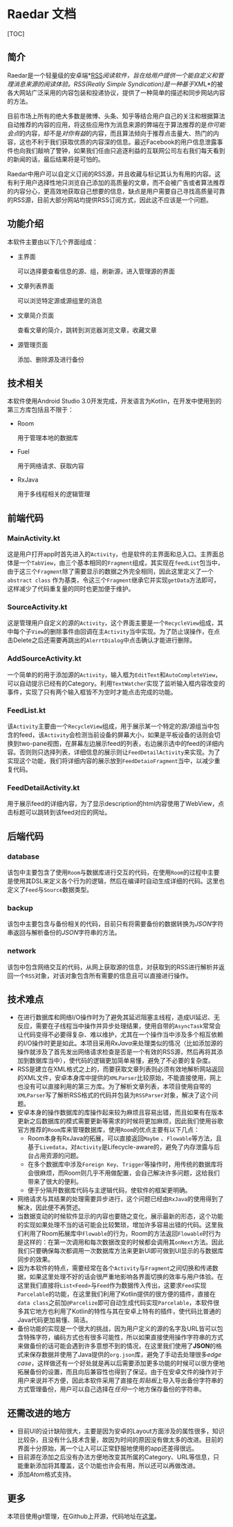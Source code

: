 # Raedar 文档

[TOC]

## 简介

Raedar是一个轻量级的安卓端*[RSS](https://baike.baidu.com/item/rss/24470?fr=aladdin)*阅读软件，旨在给用户提供一个能自定义和管理消息来源的阅读体验。*RSS*(Really Simple Syndication)是一种基于*XML*的被各大网站广泛采用的内容包装和投递协议，提供了一种简单的描述和同步网站内容的方法。

目前市场上所有的绝大多数是微博、头条、知乎等结合用户自己的关注和根据算法自动推荐的内容的应用，将这些应用作为消息来源的弊端在于算法推荐的是*你可能会点*的内容，却不是*对你有益*的内容，而且算法倾向于推荐点击量大、热门的内容，这也不利于我们获取优质的内容深的信息。最近Facebook的用户信息泄露事件也向我们敲响了警钟，如果我们任由只追逐利益的互联网公司左右我们每天看到的新闻的话，最后结果将是可怕的。

Raedar中用户可以自定义订阅的RSS源，并且收藏与标记其认为有用的内容。这有利于用户选择性地只浏览自己添加的高质量的文章，而不会被广告或者算法推荐的内容分心，更高效地获取自己想要的信息，缺点是用户需要自己寻找高质量可靠的RSS源，目前大部分网站均提供RSS订阅方式，因此这不应该是一个问题。

## 功能介绍

本软件主要由以下几个界面组成：

- 主界面

  可以选择要查看信息的源、组，刷新源，进入管理源的界面

- 文章列表界面

  可以浏览特定源或源组里的消息

- 文章简介页面

  查看文章的简介，跳转到浏览器浏览文章，收藏文章

- 源管理页面

  添加、删除源及进行备份

## 技术相关

本软件使用Android Studio 3.0开发完成，开发语言为Kotlin，在开发中使用到的第三方库包括且不限于：

- Room

  用于管理本地的数据库

- Fuel

  用于网络请求、获取内容

- RxJava

  用于多线程相关的逻辑管理

## 前端代码

### MainActivity.kt

这是用户打开app时首先进入的`Activity`，也是软件的主界面和总入口。主界面总体是一个`TabView`，由三个基本相同的`Fragment`组成，其实现在`feedList`包当中，由于这三个`Fragment`除了需要显示的数据之外完全相同，因此这里定义了一个`abstract class` 作为基类，令这三个`Fragment`继承它并实现`getData`方法即可，这样减少了代码重复量的同时也更加便于维护。

### SourceActivity.kt

这是管理用户自定义的源的`Activity`，这个界面主要是一个`RecycleView`组成，其中每个子`View`的删除事件由回调在主`Activity`当中实现。为了防止误操作，在点击Delete之后还需要再跳出的`AlerrtDialog`中点击确认才能进行删除。

### AddSourceActivity.kt

一个简单的的用于添加源的`Activity`，输入框为`EditText`和`AutoCompleteView`，可以自动提示已经有的Category。利用`TextWatcher`实现了监听输入框内容改变的事件，实现了只有两个输入框皆不为空时才能点击完成的功能。

### FeedList.kt

该`Activity`主要由一个`RecycleView`组成，用于展示某一个特定的源/源组当中包含的feed，该`Activity`会检测当前设备的屏幕大小，如果是平板设备的话则会切换到two-pane视图，在屏幕左边展示feed的列表，右边展示选中的feed的详细内容。否则则只选择列表，详细信息的展示则让`FeedDetailActivity`来实现。为了实现这个功能，我们将详细内容的展示放到`FeedDetaioFragment`当中，以减少重复代码。

### FeedDetailActivity.kt

用于展示feed的详细内容，为了显示description的html内容使用了WebView，点击标题可以跳转到该feed对应的网址。

## 后端代码

### database

该包中主要包含了使用`Room`与数据库进行交互的代码，在使用`Room`的过程中主要是使用其DSL来定义各个行为的逻辑，然后在编译时自动生成详细的代码。这里也定义了`Feed`与`Source`数据类型。

### backup

该包中主要包含与备份相关的代码，目前只有将需要备份的数据转换为*JSON*字符串返回与解析备份的*JSON*字符串的方法。

### network

该包中包含网络交互的代码，从网上获取源的信息，对获取到的RSS进行解析并返回一个`RSS`对象，对该对象包含所有需要的信息且可以直接进行操作。

## 技术难点

- 在进行数据库和网络I/O操作时为了避免其延迟阻塞主线程，造成UI延迟、无反应，需要在子线程当中操作并异步处理结果，使用自带的`AsyncTask`常常会让代码变得不必要得复杂、难以维护，尤其在一个操作当中涉及多个相互依赖的I/O操作时更是如此。本项目采用*RxJava*来处理类似的情况（比如添加源的操作就涉及了首先发出网络请求检查是否是一个有效的RSS源，然后再将其添加到数据库当中），使代码的逻辑更加简单易懂，避免了不必要的复杂度。
- RSS是建立在XML格式之上的，而要获取文章列表则必须有效地解析网站返回的XML文件，安卓本身库中提供的`XMLParser`比较原始，不能直接使用，网上也没有可以直接利用的第三方库。为了解析文章列表，本项目使用自带的`XMLParser`写了解析RSS格式的代码并包装为`RSSParser`对象，解决了这个问题。
- 安卓本身的操作数据库的库操作起来较为麻烦且容易出错，而且如果有在版本更新之后数据库的模式需要更新等需求的时候将更加麻烦，因此我们使用谷歌官方推荐的`Room`库来管理数据库，使用`Room`的优点主要有以下几点：
  - Room本身有RxJava的拓展，可以直接返回`Maybe` 、`Flowable`等方法，且基于`Livedata`，对`Activity`是Lifecycle-aware的，避免了内存泄露与后台占用资源的问题。
  - 在多个数据库中涉及`Foreign Key`、`Trigger`等操作时，用传统的数据库将会很麻烦，而Room则几乎不用做配置，会自己解决许多问题，这给我们带来了很大的便利。
  - 便于分隔开数据库代码与主逻辑代码，使软件的框架更明确。
- 网络请求与其结果的处理需要异步进行，这个问题已经由`RxJava`的使用得到了解决，因此便不再赘述。
- 当数据变动的时候软件显示的内容也要随之变化，展示最新的形态，这个功能的实现如果处理不当的话可能会比较繁琐，增加许多容易出错的代码。这里我们利用了Room拓展库中`Flowable`的行为，Room的方法返回`Flowable`时行为是这样的：在第一次调用和每次数据改变的时候都会调用其`onNext`方法。因此我们只要确保每次都调用一次数据库方法来更新UI即可做到UI显示的与数据库同步的效果。
- 因为本软件的特点，需要经常在各个`Activity`与`Fragment`之间切换和传递数据，如果这里处理不好的话会很严重地影响各界面切换的效率与用户体验。在这里我们直接将`List<Feed>`与`Feed`作为数据传入传出，这要求`Feed`实现`Parcelable`的功能，在这里我们利用了Kotlin提供的很方便的插件，直接在`data class`之前加`@Parcelize`即可自动生成代码实现`Parcelable`，本软件很多其它地方也利用了Kotlin的特性与其在安卓上特有的插件，使代码比普通的Java代码更加易懂、简洁。
- 备份功能的实现是一个很大的挑战，因为用户定义的源的名字及URL皆可以包含特殊字符，编码方式也有很多可能性，所以如果直接使用操作字符串的方式来做备份的话可能会遇到许多意想不到的情况，在这里我们使用了**JSON**的格式来保存数据并使用了Java提供的`org.json`库，避免了手动去处理很多*edge case*，这样做还有一个好处就是再以后需要添加更多功能的时候可以很方便地拓展备份的设置，而且向后兼容性也得到了保证。由于在安卓文件的操作对于用户来说并不方便，因此本软件采用了直接在*剪贴板*上导入导出备份字符串的方式管理备份，用户可以自己选择在*任何*一个地方保存备份的字符串。



## 还需改进的地方

- 目前UI的设计缺陷很大，主要是因为安卓的Layout方面涉及的属性很多，知识比较杂，且没有什么技术含量，故因为时间的原因没有做太多的改进。目前的界面十分原始，离一个让人可以正常舒服地使用的app还差得很远。
- 目前源在添加之后没有办法方便地改变其所属的Category、URL等信息，只能重新添加将其覆盖，这个功能也许会有用，所以还可以再做改进。
- 添加*Atom*格式支持。

## 更多

本项目使用git管理，在Github上开源，代码地址在[这里](https://github.com/ouromoros/Raedar.git)。